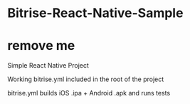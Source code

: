 # Bitrise-React-Native-Sample
# remove me
Simple React Native Project 

Working bitrise.yml included in the root of the project

bitrise.yml builds iOS .ipa + Android .apk and runs tests 
